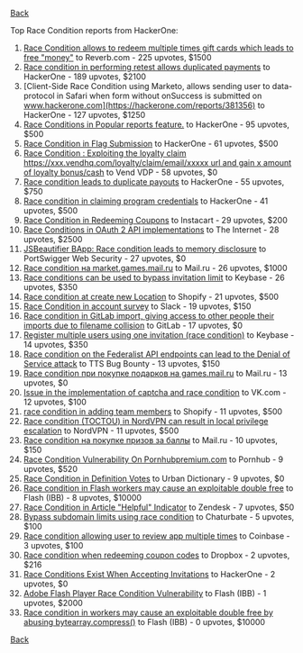 [Back](../README.md)

Top Race Condition reports from HackerOne:

1. [Race Condition allows to redeem multiple times gift cards which leads to free "money"](https://hackerone.com/reports/759247) to Reverb.com - 225 upvotes, $1500
2. [Race condition in performing retest allows duplicated payments](https://hackerone.com/reports/429026) to HackerOne - 189 upvotes, $2100
3. [Client-Side Race Condition using Marketo, allows sending user to data-protocol in Safari when form without onSuccess is submitted on www.hackerone.com](https://hackerone.com/reports/381356) to HackerOne - 127 upvotes, $1250
4. [Race Conditions in Popular reports feature.](https://hackerone.com/reports/146845) to HackerOne - 95 upvotes, $500
5. [Race Condition in Flag Submission](https://hackerone.com/reports/454949) to HackerOne - 61 upvotes, $500
6. [Race Condition : Exploiting the loyalty claim https://xxx.vendhq.com/loyalty/claim/email/xxxxx url and gain x amount of loyalty bonus/cash](https://hackerone.com/reports/331940) to Vend VDP - 58 upvotes, $0
7. [Race condition leads to duplicate payouts](https://hackerone.com/reports/220445) to HackerOne - 55 upvotes, $750
8. [Race condition in claiming program credentials](https://hackerone.com/reports/488985) to HackerOne - 41 upvotes, $500
9. [Race Condition in Redeeming Coupons](https://hackerone.com/reports/157996) to Instacart - 29 upvotes, $200
10. [Race Conditions in OAuth 2 API implementations](https://hackerone.com/reports/55140) to The Internet - 28 upvotes, $2500
11. [JSBeautifier BApp: Race condition leads to memory disclosure](https://hackerone.com/reports/187134) to PortSwigger Web Security - 27 upvotes, $0
12. [Race condition на market.games.mail.ru](https://hackerone.com/reports/317557) to Mail.ru - 26 upvotes, $1000
13. [Race conditions can be used to bypass invitation limit](https://hackerone.com/reports/115007) to Keybase - 26 upvotes, $350
14. [Race condition at create new Location](https://hackerone.com/reports/413759) to Shopify - 21 upvotes, $500
15. [Race Condition in account survey](https://hackerone.com/reports/165570) to Slack - 19 upvotes, $150
16. [Race condition in GitLab import, giving access to other people their imports due to filename collision](https://hackerone.com/reports/214028) to GitLab - 17 upvotes, $0
17. [Register multiple users using one invitation (race condition)](https://hackerone.com/reports/148609) to Keybase - 14 upvotes, $350
18. [Race condition on the Federalist API endpoints can lead to the Denial of Service attack](https://hackerone.com/reports/249319) to TTS Bug Bounty - 13 upvotes, $150
19. [Race condition при покупке подарков на games.mail.ru](https://hackerone.com/reports/685432) to Mail.ru - 13 upvotes, $0
20. [Issue in the implementation of captcha and race condition](https://hackerone.com/reports/67562) to VK.com - 12 upvotes, $100
21. [race condition in adding team members](https://hackerone.com/reports/176127) to Shopify - 11 upvotes, $500
22. [Race condition (TOCTOU) in NordVPN can result in local privilege escalation](https://hackerone.com/reports/768110) to NordVPN - 11 upvotes, $500
23. [Race condition на покупке призов за баллы](https://hackerone.com/reports/700833) to Mail.ru - 10 upvotes, $150
24. [Race Condition Vulnerability On Pornhubpremium.com](https://hackerone.com/reports/183624) to Pornhub - 9 upvotes, $520
25. [Race Condition in Definition Votes](https://hackerone.com/reports/152717) to Urban Dictionary - 9 upvotes, $0
26. [Race condition in Flash workers may cause an exploitabl​e double free](https://hackerone.com/reports/37240) to Flash (IBB) - 8 upvotes, $10000
27. [Race Condition in Article "Helpful" Indicator](https://hackerone.com/reports/109485) to Zendesk - 7 upvotes, $50
28. [Bypass subdomain limits using race condition](https://hackerone.com/reports/395351) to Chaturbate - 5 upvotes, $100
29. [Race condition allowing user to review app multiple times](https://hackerone.com/reports/106360) to Coinbase - 3 upvotes, $100
30. [Race condition when redeeming coupon codes](https://hackerone.com/reports/59179) to Dropbox - 2 upvotes, $216
31. [Race Conditions Exist When Accepting Invitations](https://hackerone.com/reports/119354) to HackerOne - 2 upvotes, $0
32. [Adobe Flash Player Race Condition Vulnerability](https://hackerone.com/reports/119657) to Flash (IBB) - 1 upvotes, $2000
33. [Race condition in workers may cause an exploitable double free by abusing bytearray.compress()](https://hackerone.com/reports/47227) to Flash (IBB) - 0 upvotes, $10000


[Back](../README.md)